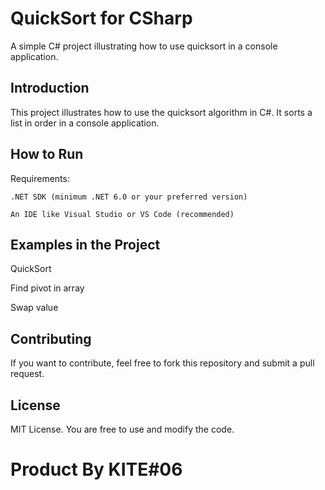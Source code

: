 # QuickSort for CSharp
A simple C# project illustrating how to use quicksort in a console application.

## Introduction
This project illustrates how to use the quicksort algorithm in C#. It sorts a list in order in a console application.


## How to Run
Requirements:

`.NET SDK (minimum .NET 6.0 or your preferred version)`

`An IDE like Visual Studio or VS Code (recommended)`

## Examples in the Project
QuickSort

Find pivot in array

Swap value

## Contributing
If you want to contribute, feel free to fork this repository and submit a pull request.

## License
MIT License. You are free to use and modify the code.

# Product By KITE#06 
